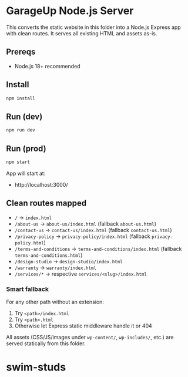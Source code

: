 # GarageUp Node.js Server

This converts the static website in this folder into a Node.js Express app with clean routes. It serves all existing HTML and assets as-is.

## Prereqs
- Node.js 18+ recommended

## Install
```bash
npm install
```

## Run (dev)
```bash
npm run dev
```

## Run (prod)
```bash
npm start
```

App will start at:
- http://localhost:3000/

## Clean routes mapped
- `/` -> `index.html`
- `/about-us` -> `about-us/index.html` (fallback `about-us.html`)
- `/contact-us` -> `contact-us/index.html` (fallback `contact-us.html`)
- `/privacy-policy` -> `privacy-policy/index.html` (fallback `privacy-policy.html`)
- `/terms-and-conditions` -> `terms-and-conditions/index.html` (fallback `terms-and-conditions.html`)
- `/design-studio` -> `design-studio/index.html`
- `/warranty` -> `warranty/index.html`
- `/services/*` -> respective `services/<slug>/index.html`

### Smart fallback
For any other path without an extension:
1. Try `<path>/index.html`
2. Try `<path>.html`
3. Otherwise let Express static middleware handle it or 404

All assets (CSS/JS/images under `wp-content/`, `wp-includes/`, etc.) are served statically from this folder.
# swim-studs
